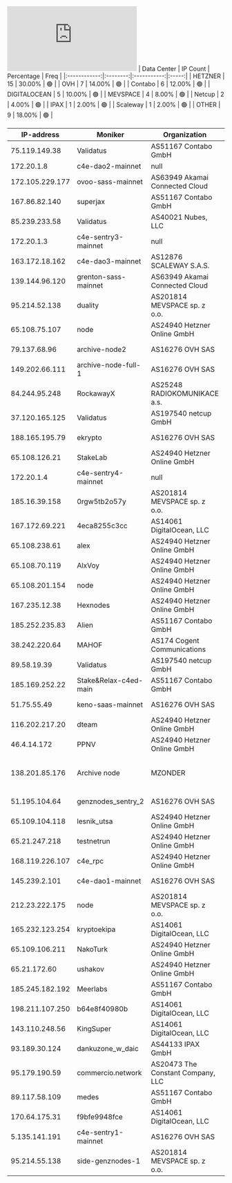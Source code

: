 ![Diagramm](https://github.com/obajay/StateSync-snapshots/blob/main/Projects/C4E/1/README.md)
| Data Center | IP Count | Percentage | Freq |
|:------------:|:--------:|:-----------:|:-----:|
| HETZNER | 15 | 30.00% | 🟢 |
| OVH | 7 | 14.00% | 🟢 |
| Contabo | 6 | 12.00% | 🟢 |
| DIGITALOCEAN | 5 | 10.00% | 🟢 |
| MEVSPACE | 4 | 8.00% | 🟢 |
| Netcup | 2 | 4.00% | 🟢 |
| IPAX | 1 | 2.00% | 🟢 |
| Scaleway | 1 | 2.00% | 🟢 |
| OTHER | 9 | 18.00% | 🟢 |

<!-- START_TABLE -->
| IP-address | Moniker | Organization | Country | City |
|-------------|---------|---------------|---------|------|
| 75.119.149.38 | Validatus | AS51167 Contabo GmbH | ![image](https://raw.githubusercontent.com/madebybowtie/FlagKit/master/Assets/SVG/DE.svg) DE | Düsseldorf |
| 172.20.1.8 | c4e-dao2-mainnet | null | 🏴‍☠️ null | null |
| 172.105.229.177 | ovoo-sass-mainnet | AS63949 Akamai Connected Cloud | ![image](https://raw.githubusercontent.com/obajay/FlagKit/master/Assets/SVG/JP.svg) JP | Tokyo |
| 167.86.82.140 | superjax | AS51167 Contabo GmbH | ![image](https://raw.githubusercontent.com/madebybowtie/FlagKit/master/Assets/SVG/DE.svg) DE | Nürnberg |
| 85.239.233.58 | Validatus | AS40021 Nubes, LLC | ![image](https://raw.githubusercontent.com/obajay/FlagKit/master/Assets/SVG/US.svg) US | Seattle |
| 172.20.1.3 | c4e-sentry3-mainnet | null | 🏴‍☠️ null | null |
| 163.172.18.162 | c4e-dao3-mainnet | AS12876 SCALEWAY S.A.S. | ![image](https://raw.githubusercontent.com/obajay/FlagKit/master/Assets/SVG/FR.svg) FR | Paris |
| 139.144.96.120 | grenton-sass-mainnet | AS63949 Akamai Connected Cloud | ![image](https://raw.githubusercontent.com/obajay/FlagKit/master/Assets/SVG/AU.svg) AU | Sydney |
| 95.214.52.138 | duality | AS201814 MEVSPACE sp. z o.o. | ![image](https://raw.githubusercontent.com/obajay/FlagKit/master/Assets/SVG/PL.svg) PL | Warsaw |
| 65.108.75.107 | node | AS24940 Hetzner Online GmbH | ![image](https://raw.githubusercontent.com/obajay/FlagKit/master/Assets/SVG/FI.svg) FI | Helsinki |
| 79.137.68.96 | archive-node2 | AS16276 OVH SAS | ![image](https://raw.githubusercontent.com/obajay/FlagKit/master/Assets/SVG/PL.svg) PL | Warsaw |
| 149.202.66.111 | archive-node-full-1 | AS16276 OVH SAS | ![image](https://raw.githubusercontent.com/obajay/FlagKit/master/Assets/SVG/FR.svg) FR | Lille |
| 84.244.95.248 | RockawayX | AS25248 RADIOKOMUNIKACE a.s. | ![image](https://raw.githubusercontent.com/obajay/FlagKit/master/Assets/SVG/CZ.svg) CZ | Prague |
| 37.120.165.125 | Validatus | AS197540 netcup GmbH | ![image](https://raw.githubusercontent.com/madebybowtie/FlagKit/master/Assets/SVG/DE.svg) DE | Nürnberg |
| 188.165.195.79 | ekrypto | AS16276 OVH SAS | ![image](https://raw.githubusercontent.com/obajay/FlagKit/master/Assets/SVG/FR.svg) FR | Lille |
| 65.108.126.21 | StakeLab | AS24940 Hetzner Online GmbH | ![image](https://raw.githubusercontent.com/obajay/FlagKit/master/Assets/SVG/FI.svg) FI | Helsinki |
| 172.20.1.4 | c4e-sentry4-mainnet | null | 🏴‍☠️ null | null |
| 185.16.39.158 | 0rgw5tb2o57y | AS201814 MEVSPACE sp. z o.o. | ![image](https://raw.githubusercontent.com/obajay/FlagKit/master/Assets/SVG/PL.svg) PL | Warsaw |
| 167.172.69.221 | 4eca8255c3cc | AS14061 DigitalOcean, LLC | ![image](https://raw.githubusercontent.com/obajay/FlagKit/master/Assets/SVG/SG.svg) SG | Singapore |
| 65.108.238.61 | alex | AS24940 Hetzner Online GmbH | ![image](https://raw.githubusercontent.com/obajay/FlagKit/master/Assets/SVG/FI.svg) FI | Helsinki |
| 65.108.70.119 | AlxVoy | AS24940 Hetzner Online GmbH | ![image](https://raw.githubusercontent.com/obajay/FlagKit/master/Assets/SVG/FI.svg) FI | Helsinki |
| 65.108.201.154 | node | AS24940 Hetzner Online GmbH | ![image](https://raw.githubusercontent.com/obajay/FlagKit/master/Assets/SVG/FI.svg) FI | Helsinki |
| 167.235.12.38 | Hexnodes | AS24940 Hetzner Online GmbH | ![image](https://raw.githubusercontent.com/madebybowtie/FlagKit/master/Assets/SVG/DE.svg) DE | Falkenstein |
| 185.252.235.83 | Alien | AS51167 Contabo GmbH | ![image](https://raw.githubusercontent.com/madebybowtie/FlagKit/master/Assets/SVG/DE.svg) DE | Düsseldorf |
| 38.242.220.64 | MAHOF | AS174 Cogent Communications | ![image](https://raw.githubusercontent.com/madebybowtie/FlagKit/master/Assets/SVG/DE.svg) DE | Düsseldorf |
| 89.58.19.39 | Validatus | AS197540 netcup GmbH | ![image](https://raw.githubusercontent.com/obajay/FlagKit/master/Assets/SVG/AT.svg) AT | Vienna |
| 185.169.252.22 | Stake&Relax-c4ed-main | AS51167 Contabo GmbH | ![image](https://raw.githubusercontent.com/madebybowtie/FlagKit/master/Assets/SVG/DE.svg) DE | Düsseldorf |
| 51.75.55.49 | keno-saas-mainnet | AS16276 OVH SAS | ![image](https://raw.githubusercontent.com/obajay/FlagKit/master/Assets/SVG/PL.svg) PL | Warsaw |
| 116.202.217.20 | dteam | AS24940 Hetzner Online GmbH | ![image](https://raw.githubusercontent.com/madebybowtie/FlagKit/master/Assets/SVG/DE.svg) DE | Falkenstein |
| 46.4.14.172 | PPNV | AS24940 Hetzner Online GmbH | ![image](https://raw.githubusercontent.com/madebybowtie/FlagKit/master/Assets/SVG/DE.svg) DE | Falkenstein |
| 138.201.85.176 | Archive node | MZONDER | AS24940 Hetzner Online GmbH | ![image](https://raw.githubusercontent.com/madebybowtie/FlagKit/master/Assets/SVG/DE.svg) DE | Falkenstein |
| 51.195.104.64 | genznodes_sentry_2 | AS16276 OVH SAS | ![image](https://raw.githubusercontent.com/madebybowtie/FlagKit/master/Assets/SVG/DE.svg) DE | Frankfurt am Main |
| 65.109.104.118 | lesnik_utsa | AS24940 Hetzner Online GmbH | ![image](https://raw.githubusercontent.com/obajay/FlagKit/master/Assets/SVG/FI.svg) FI | Helsinki |
| 65.21.247.218 | testnetrun | AS24940 Hetzner Online GmbH | ![image](https://raw.githubusercontent.com/obajay/FlagKit/master/Assets/SVG/FI.svg) FI | Tuusula |
| 168.119.226.107 | c4e_rpc | AS24940 Hetzner Online GmbH | ![image](https://raw.githubusercontent.com/madebybowtie/FlagKit/master/Assets/SVG/DE.svg) DE | Nürnberg |
| 145.239.2.101 | c4e-dao1-mainnet | AS16276 OVH SAS | ![image](https://raw.githubusercontent.com/madebybowtie/FlagKit/master/Assets/SVG/DE.svg) DE | Frankfurt am Main |
| 212.23.222.175 | node | AS201814 MEVSPACE sp. z o.o. | ![image](https://raw.githubusercontent.com/obajay/FlagKit/master/Assets/SVG/PL.svg) PL | Warsaw |
| 165.232.123.254 | kryptoekipa | AS14061 DigitalOcean, LLC | ![image](https://raw.githubusercontent.com/madebybowtie/FlagKit/master/Assets/SVG/DE.svg) DE | Frankfurt am Main |
| 65.109.106.211 | NakoTurk | AS24940 Hetzner Online GmbH | ![image](https://raw.githubusercontent.com/obajay/FlagKit/master/Assets/SVG/FI.svg) FI | Helsinki |
| 65.21.172.60 | ushakov | AS24940 Hetzner Online GmbH | ![image](https://raw.githubusercontent.com/obajay/FlagKit/master/Assets/SVG/FI.svg) FI | Tuusula |
| 185.245.182.192 | Meerlabs | AS51167 Contabo GmbH | ![image](https://raw.githubusercontent.com/madebybowtie/FlagKit/master/Assets/SVG/DE.svg) DE | Düsseldorf |
| 198.211.107.250 | b64e8f40980b | AS14061 DigitalOcean, LLC | ![image](https://raw.githubusercontent.com/obajay/FlagKit/master/Assets/SVG/US.svg) US | North Bergen |
| 143.110.248.56 | KingSuper | AS14061 DigitalOcean, LLC | ![image](https://raw.githubusercontent.com/obajay/FlagKit/master/Assets/SVG/IN.svg) IN | Doddaballapura |
| 93.189.30.124 | dankuzone_w_daic | AS44133 IPAX GmbH | ![image](https://raw.githubusercontent.com/obajay/FlagKit/master/Assets/SVG/AT.svg) AT | Vienna |
| 95.179.190.59 | commercio.network | AS20473 The Constant Company, LLC | ![image](https://raw.githubusercontent.com/obajay/FlagKit/master/Assets/SVG/NL.svg) NL | Haarlem |
| 89.117.58.109 | medes | AS51167 Contabo GmbH | ![image](https://raw.githubusercontent.com/obajay/FlagKit/master/Assets/SVG/US.svg) US | Norfolk |
| 170.64.175.31 | f9bfe9948fce | AS14061 DigitalOcean, LLC | ![image](https://raw.githubusercontent.com/obajay/FlagKit/master/Assets/SVG/AU.svg) AU | Sydney |
| 5.135.141.191 | c4e-sentry1-mainnet | AS16276 OVH SAS | ![image](https://raw.githubusercontent.com/obajay/FlagKit/master/Assets/SVG/FR.svg) FR | Lille |
| 95.214.55.138 | side-genznodes-1 | AS201814 MEVSPACE sp. z o.o. | ![image](https://raw.githubusercontent.com/obajay/FlagKit/master/Assets/SVG/PL.svg) PL | Warsaw |

<!-- END_TABLE -->